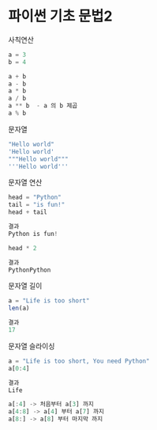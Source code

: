 # 파이썬 기초 문법2

사칙연산 
```javascript
a = 3
b = 4

a + b
a - b
a * b 
a / b 
a ** b  - a 의 b 제곱
a % b 
```

문자열
```javascript
"Hello world"
'Hello world'
"""Hello world"""
'''Hello world'''
```

문자열 연산
```javascript
head = "Python"
tail = "is fun!"
head + tail

결과
Python is fun!

head * 2

결과
PythonPython
```

문자열 길이 
```javascript
a = "Life is too short"
len(a)

결과
17
```

문자열 슬라이싱
```javascript
a = "Life is too short, You need Python"
a[0:4]

결과
Life

a[:4] -> 처음부터 a[3] 까지
a[4:8] -> a[4] 부터 a[7] 까지
a[8:] -> a[8] 부터 마지막 까지
```
